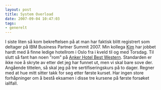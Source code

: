 ```yaml
---
layout: post
title: System Overload
date: 2007-09-04 10:47:03
tags: 
- generelt
---
```

I siste liten så kom bekreftelsen på at man har faktisk blitt registrert som deltager på IBM Business Partner Summit 2007. Min kollega <a href="http://www.lotto-kim.net/">Kim</a> har jobbet hardt med å finne ledige hotellrom i Oslo fra i kveld til og med Torsdag. Til slutt så fant han noen "rom" på <a href="http://www.anker-hotel.no/">Anker Hotel Best Western</a>. Standarden er ikke noe å skryte av etter det jeg har funnet ut, men vi skal bare sove der. Angående tittelen, så skal jeg på tre sertifiseringskurs på to dager. Regner med at hue mitt sitter takk for seg etter første kurset. Har ingen store forhåpninger om å bestå eksamen i disse tre kursene på første forsøket iallfall.
